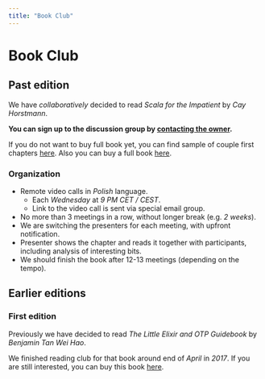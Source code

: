 ```yaml
---
title: "Book Club"
---
```


# Book Club

## Past edition

We have *collaboratively* decided to read *Scala for the Impatient* by *Cay Horstmann*.

**You can sign up to the discussion group by [contacting the owner](https://groups.google.com/forum/#!contactowner/functional-miners---book-club).**

If you do not want to buy full book yet, you can find sample of couple first chapters [here](https://info.lightbend.com/ebook-register-scala-for-the-impatient.html). Also you can buy a full book [here](https://www.amazon.com/Scala-Impatient-Cay-S-Horstmann-ebook/dp/B007JWDMIE/).

### Organization

- Remote video calls in *Polish* language.
  - Each *Wednesday* at *<time>9 PM CET / CEST</time>*.
  - Link to the video call is sent via special email group.
- No more than 3 meetings in a row, without longer break (e.g. *2 weeks*).
- We are switching the presenters for each meeting, with upfront notification.
- Presenter shows the chapter and reads it together with participants, including analysis of interesting bits.
- We should finish the book after 12-13 meetings (depending on the tempo).

## Earlier editions

### First edition

Previously we have decided to read *The Little Elixir and OTP Guidebook* by *Benjamin Tan Wei Hao*.

We finished reading club for that book around end of *April* in *2017*. If you are still interested, you can buy this book [here](https://www.manning.com/books/the-little-elixir-and-otp-guidebook).
